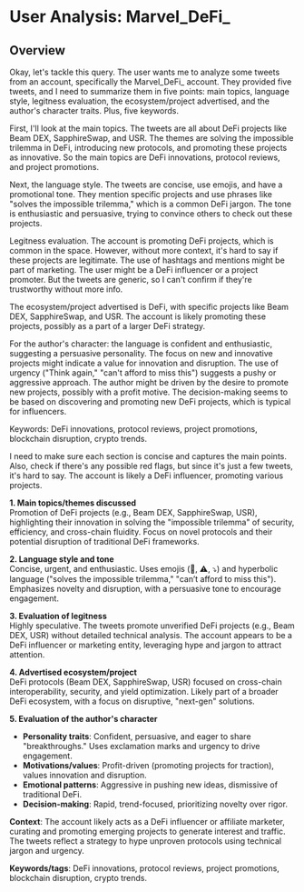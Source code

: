 # User Analysis: Marvel_DeFi_

## Overview

<think>
Okay, let's tackle this query. The user wants me to analyze some tweets from an account, specifically the Marvel_DeFi_ account. They provided five tweets, and I need to summarize them in five points: main topics, language style, legitness evaluation, the ecosystem/project advertised, and the author's character traits. Plus, five keywords.

First, I'll look at the main topics. The tweets are all about DeFi projects like Beam DEX, SapphireSwap, and USR. The themes are solving the impossible trilemma in DeFi, introducing new protocols, and promoting these projects as innovative. So the main topics are DeFi innovations, protocol reviews, and project promotions.

Next, the language style. The tweets are concise, use emojis, and have a promotional tone. They mention specific projects and use phrases like "solves the impossible trilemma," which is a common DeFi jargon. The tone is enthusiastic and persuasive, trying to convince others to check out these projects.

Legitness evaluation. The account is promoting DeFi projects, which is common in the space. However, without more context, it's hard to say if these projects are legitimate. The use of hashtags and mentions might be part of marketing. The user might be a DeFi influencer or a project promoter. But the tweets are generic, so I can't confirm if they're trustworthy without more info.

The ecosystem/project advertised is DeFi, with specific projects like Beam DEX, SapphireSwap, and USR. The account is likely promoting these projects, possibly as a part of a larger DeFi strategy.

For the author's character: the language is confident and enthusiastic, suggesting a persuasive personality. The focus on new and innovative projects might indicate a value for innovation and disruption. The use of urgency ("Think again," "can't afford to miss this") suggests a pushy or aggressive approach. The author might be driven by the desire to promote new projects, possibly with a profit motive. The decision-making seems to be based on discovering and promoting new DeFi projects, which is typical for influencers.

Keywords: DeFi innovations, protocol reviews, project promotions, blockchain disruption, crypto trends.

I need to make sure each section is concise and captures the main points. Also, check if there's any possible red flags, but since it's just a few tweets, it's hard to say. The account is likely a DeFi influencer, promoting various projects.
</think>

**1. Main topics/themes discussed**  
Promotion of DeFi projects (e.g., Beam DEX, SapphireSwap, USR), highlighting their innovation in solving the "impossible trilemma" of security, efficiency, and cross-chain fluidity. Focus on novel protocols and their potential disruption of traditional DeFi frameworks.  

**2. Language style and tone**  
Concise, urgent, and enthusiastic. Uses emojis (🧠, ⚠️, ⤵️) and hyperbolic language ("solves the impossible trilemma," "can’t afford to miss this"). Emphasizes novelty and disruption, with a persuasive tone to encourage engagement.  

**3. Evaluation of legitness**  
Highly speculative. The tweets promote unverified DeFi projects (e.g., Beam DEX, USR) without detailed technical analysis. The account appears to be a DeFi influencer or marketing entity, leveraging hype and jargon to attract attention.  

**4. Advertised ecosystem/project**  
DeFi protocols (Beam DEX, SapphireSwap, USR) focused on cross-chain interoperability, security, and yield optimization. Likely part of a broader DeFi ecosystem, with a focus on disruptive, "next-gen" solutions.  

**5. Evaluation of the author's character**  
- **Personality traits**: Confident, persuasive, and eager to share "breakthroughs." Uses exclamation marks and urgency to drive engagement.  
- **Motivations/values**: Profit-driven (promoting projects for traction), values innovation and disruption.  
- **Emotional patterns**: Aggressive in pushing new ideas, dismissive of traditional DeFi.  
- **Decision-making**: Rapid, trend-focused, prioritizing novelty over rigor.  

**Context**: The account likely acts as a DeFi influencer or affiliate marketer, curating and promoting emerging projects to generate interest and traffic. The tweets reflect a strategy to hype unproven protocols using technical jargon and urgency.  

**Keywords/tags**: DeFi innovations, protocol reviews, project promotions, blockchain disruption, crypto trends.